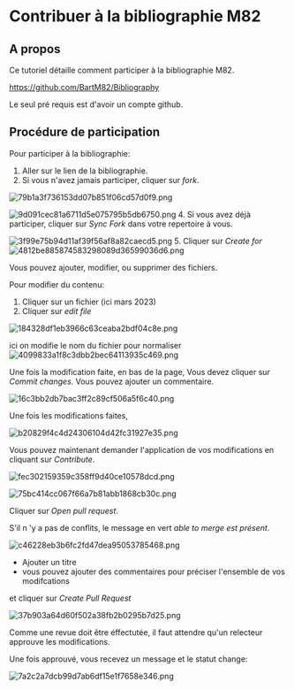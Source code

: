
# Contribuer à la bibliographie M82

## A propos

Ce tutoriel détaille comment participer à la bibliographie M82.

<https://github.com/BartM82/Bibliography>

Le seul pré requis est d'avoir un compte github.

## Procédure de participation

Pour participer à la bibliographie:

1. Aller sur le lien de la bibliographie.
2. Si vous n'avez jamais participer, cliquer sur *fork*.

![79b1a3f736153dd07b851f06cd57d0f9.png](./_resources/79b1a3f736153dd07b851f06cd57d0f9.png)

![9d091cec81a6711d5e075795b5db6750.png](./_resources/9d091cec81a6711d5e075795b5db6750.png)
4. Si vous avez déjà participer, cliquer sur *Sync Fork* dans votre repertoire à vous.

![3f99e75b94d11af39f56af8a82caecd5.png](./_resources/3f99e75b94d11af39f56af8a82caecd5.png)
5. Cliquer sur *Create for*
![4812be885874583298089d36599036d6.png](./_resources/4812be885874583298089d36599036d6.png)

Vous pouvez ajouter, modifier, ou supprimer des fichiers.

Pour modifier du contenu:

1. Cliquer sur un fichier (ici mars 2023)
2. Cliquer sur *edit file*

![184328df1eb3966c63ceaba2bdf04c8e.png](./_resources/184328df1eb3966c63ceaba2bdf04c8e.png)

ici on modifie le nom du fichier pour normaliser
![4099833a1f8c3dbb2bec64113935c469.png](./_resources/4099833a1f8c3dbb2bec64113935c469.png)

Une fois la modification faite, en bas de la page,
Vous devez cliquer sur *Commit changes*. Vous pouvez ajouter un commentaire.

![16c3bb2db7bac3ff2c89cf506a5f6c40.png](./_resources/16c3bb2db7bac3ff2c89cf506a5f6c40.png)

Une fois les modifications faites,

![b20829f4c4d24306104d42fc31927e35.png](./_resources/b20829f4c4d24306104d42fc31927e35.png)

Vous pouvez maintenant demander l'application de vos modifications en cliquant sur *Contribute*.

![fec302159359c358ff9d40ce10578dcd.png](./_resources/fec302159359c358ff9d40ce10578dcd.png)

![75bc414cc067f66a7b81abb1868cb30c.png](./_resources/75bc414cc067f66a7b81abb1868cb30c.png)

Cliquer sur *Open pull request*.

S'il n 'y a pas de conflits, le message en vert *able to merge est présent*.

![c46228eb3b6fc2fd47dea95053785468.png](./_resources/c46228eb3b6fc2fd47dea95053785468.png)

* Ajouter un titre
* vous pouvez ajouter des commentaires pour préciser l'ensemble de vos modifcations

et cliquer sur *Create Pull Request*

![37b903a64d60f502a38fb2b0295b7d25.png](./_resources/37b903a64d60f502a38fb2b0295b7d25.png)

Comme une revue doit être éffectutée, il faut attendre qu'un relecteur approuve les modifications.

Une fois approuvé, vous recevez un message et le statut change:

![7a2c2a7dcb99d7ab6df15e1f7658e346.png](./_resources/7a2c2a7dcb99d7ab6df15e1f7658e346.png)
